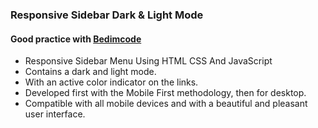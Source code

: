 ### Responsive Sidebar Dark & Light Mode

#### Good practice with <a href="https://example.com" target="_blank">[Bedimcode](https://www.youtube.com/@Bedimcode)</a> 

* Responsive Sidebar Menu Using HTML CSS And JavaScript
* Contains a dark and light mode.
* With an active color indicator on the links.
* Developed first with the Mobile First methodology, then for desktop.
* Compatible with all mobile devices and with a beautiful and pleasant user interface.